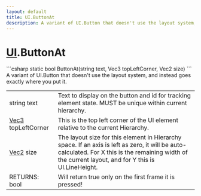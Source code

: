 ```yaml
---
layout: default
title: UI.ButtonAt
description: A variant of UI.Button that doesn't use the layout system, and instead goes exactly where you put it.
---
```

# [UI]({{site.url}}/Pages/StereoKit/UI.html).ButtonAt

<div class='signature' markdown='1'>
```csharp
static bool ButtonAt(string text, Vec3 topLeftCorner, Vec2 size)
```
A variant of UI.Button that doesn't use the layout system,
and instead goes exactly where you put it.
</div>

|  |  |
|--|--|
|string text|Text to display on the button and id for             tracking element state. MUST be unique within current hierarchy.|
|[Vec3]({{site.url}}/Pages/StereoKit/Vec3.html) topLeftCorner|This is the top left corner of the UI             element relative to the current Hierarchy.|
|[Vec2]({{site.url}}/Pages/StereoKit/Vec2.html) size|The layout size for this element in Hierarchy             space. If an axis is left as zero, it will be auto-calculated. For             X this is the remaining width of the current layout, and for Y this             is UI.LineHeight.|
|RETURNS: bool|Will return true only on the first frame it is pressed!|




